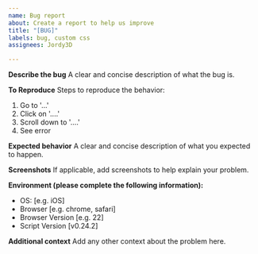 ```yaml
---
name: Bug report
about: Create a report to help us improve
title: "[BUG]"
labels: bug, custom css
assignees: Jordy3D

---
```


**Describe the bug**
A clear and concise description of what the bug is.

**To Reproduce**
Steps to reproduce the behavior:
1. Go to '...'
2. Click on '....'
3. Scroll down to '....'
4. See error

**Expected behavior**
A clear and concise description of what you expected to happen.

**Screenshots**
If applicable, add screenshots to help explain your problem.

**Environment (please complete the following information):**
 - OS: [e.g. iOS]
 - Browser [e.g. chrome, safari]
 - Browser Version [e.g. 22]
 - Script Version [v0.24.2]

**Additional context**
Add any other context about the problem here.
